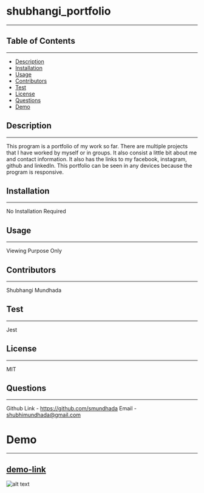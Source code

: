 # shubhangi_portfolio
---

## Table of Contents
---
* [Description](#Description)
* [Installation](#Installation)
* [Usage](#Usage)
* [Contributors](#Contributors)
* [Test](#Test)
* [License](#License)
* [Questions](#Questions)
* [Demo](#Demo)


## Description 
---
This program is a portfolio of my work so far. There are multiple projects that I have worked by myself or in groups. It also consist a little bit about me and contact information. It also has the links to my facebook, instagram, github and linkedIn. This portfolio can be seen in any devices because the program is responsive.

## Installation 
---
No Installation Required 

## Usage 
---
Viewing Purpose Only

## Contributors
---
Shubhangi Mundhada

## Test
---
Jest

## License
---
MIT

## Questions
---
Github Link - https://github.com/smundhada
Email - shubhimundhada@gmail.com

# Demo 
---
## [demo-link](https://smundhada.github.io/react-portfolio/)

![alt text](assets/portfolio.png)
